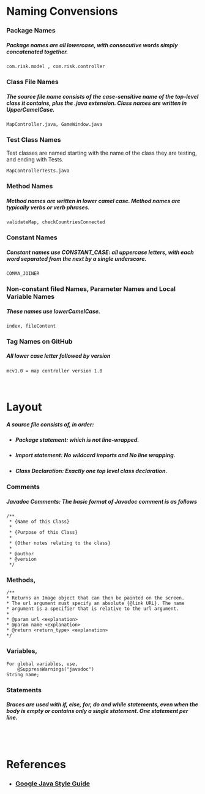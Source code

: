 # Naming Convensions

### Package Names
##### Package names are all lowercase, with consecutive words simply concatenated together.
```
com.risk.model , com.risk.controller
```
### Class File Names
##### The source file name consists of the case-sensitive name of the top-level class it contains, plus the .java extension. Class names are written in UpperCamelCase.
```
MapController.java, GameWindow.java
```
### Test Class Names
Test classes are named starting with the name of the class they are testing, and ending with Tests.
```
MapControllerTests.java
```
### Method Names
##### Method names are written in lower camel case. Method names are typically verbs or verb phrases. 
```
validateMap, checkCountriesConnected
```
### Constant Names
##### Constant names use CONSTANT_CASE: all uppercase letters, with each word separated from the next by a single underscore.
```
COMMA_JOINER
```
### Non-constant filed Names, Parameter Names and Local Variable Names
##### These names use lowerCamelCase.
```
index, fileContent
```
### Tag Names on GitHub
##### All lower case letter followed by version
```
mcv1.0 = map controller version 1.0
```
<br/>

# Layout

##### A source file consists of, in order:

* ##### Package statement: which is not line-wrapped.
* ##### Import statement: No wildcard imports and No line wrapping.
* ##### Class Declaration: Exactly one top level class declaration.

### Comments
##### Javadoc Comments: The basic format of Javadoc comment is as follows
```
/**
 * {Name of this Class}
 *  
 * {Purpose of this Class}
 *  
 * {Other notes relating to the class}
 *  
 * @author
 * @version 
 */
```

### Methods,
```
/**
* Returns an Image object that can then be painted on the screen. 
* The url argument must specify an absolute {@link URL}. The name
* argument is a specifier that is relative to the url argument. 
*
* @param url <explanation>
* @param name <explanation>
* @return <return_type> <explanation>
*/
```
### Variables,
```
For global variables, use,
    @SuppressWarnings("javadoc")
String name;
```
### Statements

##### Braces are used with if, else, for, do and while statements, even when the body is empty or contains only a single statement. One statement per line.

<br/><br/>
# References
* ### [Google Java Style Guide](http://google.github.io/styleguide/javaguide.html)
